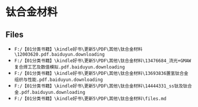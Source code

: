 # 钛合金材料

## Files

- `F:/【01分类书籍】\kindle好书\更新5\PDF\其他\钛合金材料\12003620.pdf.baiduyun.downloading`
- `F:/【01分类书籍】\kindle好书\更新5\PDF\其他\钛合金材料\13476684_流光+GMAW复合焊工艺及数值模拟.pdf.baiduyun.downloading`
- `F:/【01分类书籍】\kindle好书\更新5\PDF\其他\钛合金材料\13693836置氢钛合金组织与性能.pdf.baiduyun.downloading`
- `F:/【01分类书籍】\kindle好书\更新5\PDF\其他\钛合金材料\14444331_ss钛及钛合金.pdf.baiduyun.downloading`
- `F:/【01分类书籍】\kindle好书\更新5\PDF\其他\钛合金材料\files.md`
